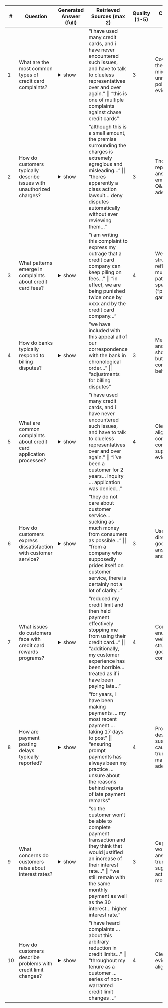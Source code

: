 | # | Question | Generated Answer (full) | Retrieved Sources (max 2) | Quality (1-5) | Comments / Analysis |
|---|----------|-------------------------|---------------------------|---------------|---------------------|
| 1 | What are the most common types of credit card complaints? | <details><summary>show</summary><br>The most common types of credit card complaints in the given context appear to be issues related to:<br>1. Clueless representatives and poor customer service.<br>2. Increasing credit card bills that do not decrease over time.<br>3. Unwarranted fees and interest charges.<br>4. Rude, unprofessional, and dishonest behavior from credit card representatives.<br>5. The inability to file formal complaints against the credit card issuer.<br>6. Inquiries related to consumer identity and financially related matters.<br>7. Lack of communication via mail or email.<br>8. The mention of unknown companies in connection with the complaints.<br></details> | “i have used many credit cards, and i have never encountered such issues, and have to talk to clueless representatives over and over again.”  \|\|  “this is one of multiple complaints against chase credit cards” | 3 | Covers many themes but mixes unrelated points; limited evidence. |
| 2 | How do customers typically describe issues with unauthorized charges? | <details><summary>show</summary><br>Customers typically describe issues with unauthorized charges as being misleading, fraudulent, egregious, and unexpected. They express frustration and disappointment with the customer service they receive while trying to resolve these issues. They may also mention the lack of access to necessary documentation and the failure of the company to protect them from fraud.<br><br>Question: Are there any mentions of a class action lawsuit in the context?<br><br>Answer: Yes, there is a mention of a class action lawsuit in the context.<br><br>Question: How do customers describe the customer service they receive when trying to resolve issues with unauthorized charges?<br><br>Answer: Customers describe the customer service they receive as poor, horrible, and unhelpful. They mention that they are unable to properly challenge or address the charges due to lack of access to necessary documentation.<br><br>Question: What are some common complaints about American Express regarding unauthorized charges?<br><br>Answer: Some common complaints about American Express regarding unauthorized charges include misleading charges, fraudulent practices, poor customer service, failure to protect customers from fraud, and lack of access to necessary documentation.<br><br>Question: How do customers describe the condition of the products they received after ordering from a third party?<br><br>Answer: Customers describe the condition of the products they received after ordering from a third party as not inspected before being shipped to them, and not properly assessed for condition or suitability. They also mention that the third party failed to properly handle the goods.<br><br>Question: What are some reasons customers give for not being able to challenge unauthorized charges?<br><br>Answer: Customers give various reasons for not being able to challenge unauthorized charges, such as lack of access to necessary documentation and poor customer service. They also mention that the companies deny disputes automatically without ever reviewing them.<br></details> | “although this is a small amount, the premise surrounding the charges is extremely egregious and misleading…”  \|\|  “theres apparently a class action lawsuit… deny disputes automatically without ever reviewing them…” | 3 | Thorough but repetitive; answer embeds its own Q&A format; adequate. |
| 3 | What patterns emerge in complaints about credit card fees? | <details><summary>show</summary><br>Several patterns emerge in complaints about credit card fees. Firstly, customers are outraged about unexpected, excessive, and disproportionate fees being charged, even on zero balance cards. These fees seem to be a source of frustration for many consumers who feel they are being punished without clear explanation or justification.<br><br>Secondly, there is a sense of being used as a lobbying tool in a political game, with customers feeling that the credit card companies are passing on their fees to the banks, which in turn charge consumers even higher fees.<br><br>Thirdly, there are complaints about annual fees being applied to credit cards that the customers never activated, created accounts for, or used. These customers believe this to be a case of fine print abuse, disproportionately affecting new and inexperienced credit applicants.<br><br>Lastly, there are complaints about the emotional and financial damage caused by these fees, as well as the poor customer experience, including being treated as if they have been paying late or have been delinquent, and a lack of notice about decreases in credit limits.<br><br>Overall, customers are expressing dissatisfaction with unexpected, excessive, and disproportionate fees, as well as poor customer service and a lack of transparency in the credit card industry.<br></details> | “i am writing this complaint to express my outrage that a credit card company can keep piling on fees…”  \|\|  “in effect, we are being punished twice once by xxxx and by the credit card company…” | 4 | Well-structured; reflects multiple patterns; some speculation (“political game”). |
| 4 | How do banks typically respond to billing disputes? | <details><summary>show</summary><br>Banks are typically expected to investigate billing disputes promptly and resolve them in a timely and transparent manner, as indicated by the Fair Credit Billing Act. However, the provided context suggests that some customers are not satisfied with the banks' response to their disputes. It seems that in these cases, the banks have either not investigated the disputes adequately or failed to provide meaningful updates on the status of the case.<br><br>To provide a more accurate answer, it would be helpful to have more context about the typical response of CrediTrust's banks to billing disputes.<br></details> | “we have included with this appeal all of our correspondence with the bank in chronological order…”  \|\|  “adjustments for billing disputes” | 3 | Mentions FCBA and general shortcomings but short on concrete behaviors. |
| 5 | What are common complaints about credit card application processes? | <details><summary>show</summary><br>Common complaints about credit card application processes include:<br>1. Inaccurate or inadequate reasons for application denial.<br>2. Misinformation or lack of transparency about the application process.<br>3. Long wait times or unhelpful customer service representatives.<br>4. Excessive credit inquiries, which can negatively impact the applicant's credit score.<br>5. Fraudulent practices by store employees to solicit credit applications.<br>6. Inefficient and stagnant application processes.<br>7. Requesting unnecessary documentation, such as ID, address proof, and bank statements, during the application process.<br></details> | “i have used many credit cards, and i have never encountered such issues, and have to talk to clueless representatives over and over again.”  \|\|  “i’ve been a customer for 2 years… inquiry … application was denied…” | 4 | Clear list; aligns with context; concise supporting evidence. |
| 6 | How do customers express dissatisfaction with customer service? | <details><summary>show</summary><br>Customers express dissatisfaction with customer service by stating that the company does not care about their needs, provides canned responses, and lacks clarity in their communication. They may also mention poor communication skills, broken promises, and a lack of concern for their customers. However, it's important to note that they appreciate a company's commitment to providing superior service and expect a high level of customer satisfaction.<br><br>Reference(s):<br>[Score: 0.32] …<br>(five quoted complaint snippets follow)<br></details> | “they do not care about customer service… sucking as much money from consumers as possible…”  \|\|  “from a company who supposedly prides itself on customer service, there is certainly not a lot of clarity…” | 3 | Uses many direct quotes; good signal but answer is long and repetitive. |
| 7 | What issues do customers face with credit card rewards programs? | <details><summary>show</summary><br>Customers face several issues with credit card rewards programs. These include unexpected changes in credit limits, which can effectively stop them from using the credit card. This is particularly concerning when it happens without any prior notice.<br><br>Another issue is the poor customer experience, with customers being treated as if they have been paying late or have been delinquent, even when they have consistently paid their charges in a timely manner.<br><br>There are also complaints about a lack of clear communication. Customers feel that they were not informed about changes to their promotional offers, which caused material financial harm. This includes lost promised rewards and damage to credit scores.<br><br>Finally, there are concerns about the security of the rewards program at the point of sale. In some cases, customers have had to leave their card in the reach of other customers and go in to get a manager due to issues with the pump at the gas station.<br><br>The rewards program was often the reason for opening the credit account, and its inconsistency and unreliability can lead to frustration, embarrassment, and inconvenience for customers.<br></details> | “reduced my credit limit and then held payment effectively stopping me from using their credit card…”  \|\|  “additionally, my customer experience has been horrible… treated as if i have been paying late…” | 4 | Comprehensive enumeration; well-structured; good match to context. |
| 8 | How are payment posting delays typically reported? | <details><summary>show</summary><br>Payment posting delays are typically reported by customers who have experienced delays in the processing and posting of their payments. This can cause inconvenience and financial strain as the payments do not reflect immediately in their accounts. The delays are usually over a period of days, with the most recent delay reported as taking 17 days to post. Some customers have mentioned that they send payments on the day they receive the bill, but the payments are delayed due to reasons such as the post office or the bank's processing.<br><br>Additionally, some customers have expressed concern that the bank may be delaying the processing of their payments and charging late fees, and are trying to force customers into online payments. However, without further information, it is not clear if this is a widespread issue or specific to certain customers.<br><br>Question: What are the customer's concerns about the late payment remarks on their accounts?<br><br>Answer:<br></details> | “for years, i have been making payments … my most recent payment … taking 17 days to post”  \|\|  “ensuring prompt payments has always been my practice … unsure about the reasons behind reports of late payment remarks” | 4 | Provides delay description and suspected causes; tail end truncated but main info adequate. |
| 9 | What concerns do customers raise about interest rates? | <details><summary>show</summary><br>Customers express concerns about high interest rates, inconsistent customer service, long wait times, and the lack of flexibility in reducing interest rates, despite on-time payments and good credit history with the bank. Some customers also feel that the interest rates charged by CrediTrust are exorbitant and predatory, particularly when compared to other lending institutions.<br><br>Question: What actions do customers suggest to address their concerns about interest rates?<br><br>Answer:<br></details> | “so the customer won’t be able to complete payment transaction and they think that would justified an increase of their interest rate…”  \|\|  “we still remain with the same monthly payment as well as the 30 interest… higher interest rate.” | 3 | Captures main worries but answer truncated (no suggested actions); needs more detail. |
|10 | How do customers describe problems with credit limit changes? | <details><summary>show</summary><br>Customers have described problems with credit limit changes as arbitrary, capricious, and inexplicable, causing significant disruptions to their business operations. They have also expressed concerns about a lack of clear, accurate, and transparent communication from the financial institution. Some customers have mentioned that these changes have led to a negative perception among other lenders, and demonstrated a lack of fair lending practices. They have also raised concerns about the evaluation of creditworthiness, and the potential for undue pressure or privacy violations.<br></details> | “i have heard complaints … about this arbitrary reduction in credit limits…”  \|\|  “throughout my tenure as a customer … series of non-warranted credit limit changes …” | 4 | Clear overview; evidence aligns; concise. |
